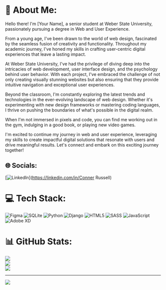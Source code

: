 # 💫 About Me:
Hello there! I'm [Your Name], a senior student at Weber State University, passionately pursuing a degree in Web and User Experience.

From a young age, I've been drawn to the world of web design, fascinated by the seamless fusion of creativity and functionality. Throughout my academic journey, I've honed my skills in crafting user-centric digital experiences that leave a lasting impact.

At Weber State University, I've had the privilege of diving deep into the intricacies of web development, user interface design, and the psychology behind user behavior. With each project, I've embraced the challenge of not only creating visually stunning websites but also ensuring that they provide intuitive navigation and exceptional user experiences.

Beyond the classroom, I'm constantly exploring the latest trends and technologies in the ever-evolving landscape of web design. Whether it's experimenting with new design frameworks or mastering coding languages, I thrive on pushing the boundaries of what's possible in the digital realm.

When I'm not immersed in pixels and code, you can find me working out in the gym, indulging in a good book, or playing new video games.

I'm excited to continue my journey in web and user experience, leveraging my skills to create impactful digital solutions that resonate with users and drive meaningful results. Let's connect and embark on this exciting journey together!



## 🌐 Socials:
[![LinkedIn](https://img.shields.io/badge/LinkedIn-%230077B5.svg?logo=linkedin&logoColor=white)](https://linkedin.com/in/Conner Russell) 

# 💻 Tech Stack:
![Figma](https://img.shields.io/badge/figma-%23F24E1E.svg?style=for-the-badge&logo=figma&logoColor=white) ![SQLite](https://img.shields.io/badge/sqlite-%2307405e.svg?style=for-the-badge&logo=sqlite&logoColor=white) ![Python](https://img.shields.io/badge/python-3670A0?style=for-the-badge&logo=python&logoColor=ffdd54) ![Django](https://img.shields.io/badge/django-%23092E20.svg?style=for-the-badge&logo=django&logoColor=white) ![HTML5](https://img.shields.io/badge/html5-%23E34F26.svg?style=for-the-badge&logo=html5&logoColor=white) ![SASS](https://img.shields.io/badge/SASS-hotpink.svg?style=for-the-badge&logo=SASS&logoColor=white) ![JavaScript](https://img.shields.io/badge/javascript-%23323330.svg?style=for-the-badge&logo=javascript&logoColor=%23F7DF1E) ![Adobe XD](https://img.shields.io/badge/Adobe%20XD-470137?style=for-the-badge&logo=Adobe%20XD&logoColor=#FF61F6)
# 📊 GitHub Stats:
![](https://github-readme-stats.vercel.app/api?username=ConnerRussell6&theme=dark&hide_border=true&include_all_commits=true&count_private=true)<br/>
![](https://github-readme-streak-stats.herokuapp.com/?user=ConnerRussell6&theme=dark&hide_border=true)<br/>
![](https://github-readme-stats.vercel.app/api/top-langs/?username=ConnerRussell6&theme=dark&hide_border=true&include_all_commits=true&count_private=true&layout=compact)

---
[![](https://visitcount.itsvg.in/api?id=ConnerRussell6&icon=0&color=0)](https://visitcount.itsvg.in)

<!-- Proudly created with GPRM ( https://gprm.itsvg.in ) -->
